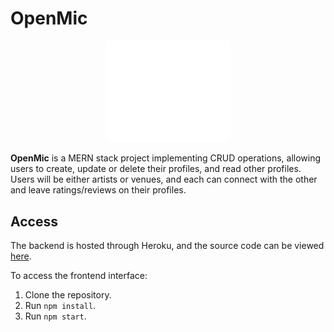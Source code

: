 # OpenMic

<p align="center">
  <img width="200" src="./src/utils/images/OpenMicLogo.png">
</p>

**OpenMic** is a MERN stack project implementing CRUD operations, allowing users to create, update or delete their profiles, and read other profiles. Users will be either artists or venues, and each can connect with the other and leave ratings/reviews on their profiles.

## Access

The backend is hosted through Heroku, and the source code can be viewed [here](https://github.com/open-mic-orbital/OpenMicBackend).

To access the frontend interface:
1. Clone the repository.
2. Run `npm install`.
3. Run `npm start`.